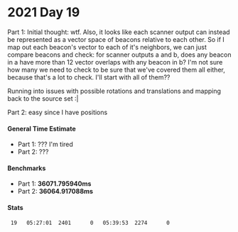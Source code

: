 # 2021 Day 19

Part 1: Initial thought: wtf. Also, it looks like each scanner output can instead be represented as a vector space of beacons relative to each other. So if I map out each beacon's vector to each of it's neighbors, we can just compare beacons and check: for scanner outputs a and b, does any beacon in a have more than 12 vector overlaps with any beacon in b? I'm not sure how many we need to check to be sure that we've covered them all either, because that's a lot to check. I'll start with all of them??

Running into issues with possible rotations and translations and mapping back to the source set :| 


Part 2: easy since I have positions


#### General Time Estimate
- Part 1: ??? I'm tired
- Part 2: ???

#### Benchmarks
- Part 1: **36071.795940ms**
- Part 2: **36064.917088ms**

#### Stats
```
 19   05:27:01  2401      0   05:39:53  2274      0
```
